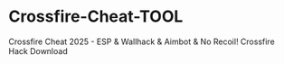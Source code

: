 # Crossfire-Cheat-TOOL
Crossfire Cheat 2025 - ESP &amp; Wallhack &amp; Aimbot &amp; No Recoil! Crossfire Hack Download
